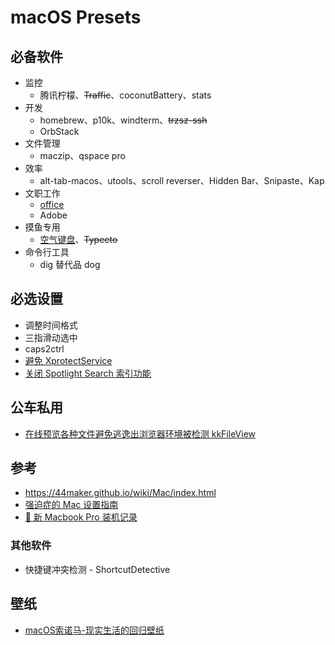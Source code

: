 # macOS Presets

## 必备软件
- 监控
  - 腾讯柠檬、~~Traffic~~、coconutBattery、stats
- 开发
  - homebrew、p10k、windterm、~~trzsz-ssh~~
  - OrbStack
- 文件管理
  - maczip、qspace pro
- 效率
  - alt-tab-macos、utools、scroll reverser、Hidden Bar、Snipaste、Kap
- 文职工作
  - [office](https://gist.github.com/zthxxx/9ddc171d00df98cbf8b4b0d8469ce90a)
  - Adobe
- 摸鱼专用
  - [空气键盘](https://xtool.club/app/airkeyboard)、~~Typeeto~~
- 命令行工具
  - dig 替代品 dog

## 必选设置
- 调整时间格式
- 三指滑动选中
- caps2ctrl
- [避免 XprotectService](https://catcoding.me/p/apple-perf/)
- [关闭 Spotlight Search 索引功能](https://blog.csdn.net/hadues/article/details/127889004)

## 公车私用
- [在线预览各种文件避免逃逸出浏览器环境被检测 kkFileView](https://github.com/kekingcn/kkFileView)

## 参考
- https://44maker.github.io/wiki/Mac/index.html
- [强迫症的 Mac 设置指南](https://github.com/macdao/ocds-guide-to-setting-up-mac)
- [📝 新 Macbook Pro 装机记录](https://www.rustc.cloud/mac-install)

### 其他软件
- 快捷键冲突检测 - ShortcutDetective

## 壁纸
- [macOS索诺马-现实生活的回归壁纸](https://www.dylanmcd.com/blog/macos-sonoma-wallpapers/)
